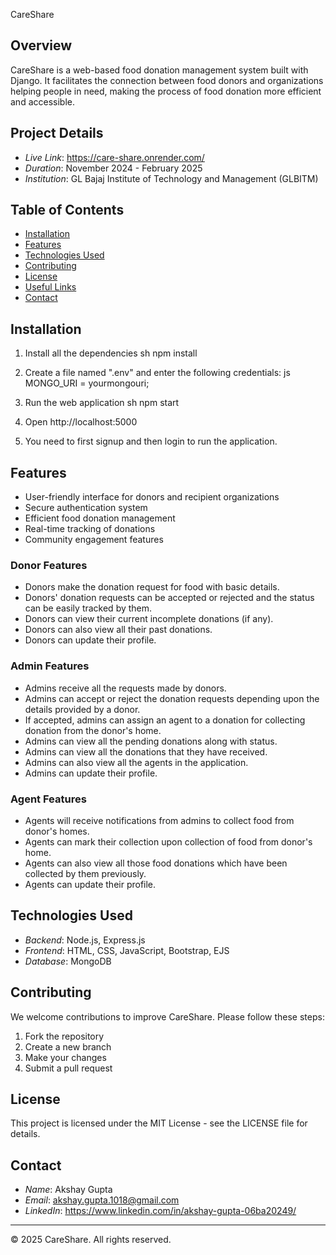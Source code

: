 CareShare

## Overview

CareShare is a web-based food donation management system built with Django. It facilitates the connection between food donors and organizations helping people in need, making the process of food donation more efficient and accessible.

## Project Details

- *Live Link*: https://care-share.onrender.com/
- *Duration*: November 2024 - February 2025
- *Institution*: GL Bajaj Institute of Technology and Management (GLBITM)


## Table of Contents

- [Installation](#installation)
- [Features](#features)
- [Technologies Used](#technologies-used)
- [Contributing](#contributing)
- [License](#license)
- [Useful Links](#useful-links)
- [Contact](#contact)

## Installation

1. Install all the dependencies
   sh
   npm install
   
2. Create a file named ".env" and enter the following credentials:
   js
   MONGO_URI = yourmongouri;
   
3. Run the web application
   sh
   npm start
   
4. Open http://localhost:5000
5. You need to first signup and then login to run the application.

## Features

- User-friendly interface for donors and recipient organizations
- Secure authentication system
- Efficient food donation management
- Real-time tracking of donations
- Community engagement features

### Donor Features

- Donors make the donation request for food with basic details.
- Donors' donation requests can be accepted or rejected and the status can be easily tracked by them.
- Donors can view their current incomplete donations (if any).
- Donors can also view all their past donations.
- Donors can update their profile.

### Admin Features

- Admins receive all the requests made by donors.
- Admins can accept or reject the donation requests depending upon the details provided by a donor.
- If accepted, admins can assign an agent to a donation for collecting donation from the donor's home.
- Admins can view all the pending donations along with status.
- Admins can view all the donations that they have received.
- Admins can also view all the agents in the application.
- Admins can update their profile.

### Agent Features

- Agents will receive notifications from admins to collect food from donor's homes.
- Agents can mark their collection upon collection of food from donor's home.
- Agents can also view all those food donations which have been collected by them previously.
- Agents can update their profile.

## Technologies Used

- *Backend*: Node.js, Express.js
- *Frontend*: HTML, CSS, JavaScript, Bootstrap, EJS
- *Database*: MongoDB

## Contributing

We welcome contributions to improve CareShare. Please follow these steps:
1. Fork the repository
2. Create a new branch
3. Make your changes
4. Submit a pull request

## License

This project is licensed under the MIT License - see the LICENSE file for details.

## Contact

- *Name*: Akshay Gupta
- *Email*: akshay.gupta.1018@gmail.com
- *LinkedIn*: https://www.linkedin.com/in/akshay-gupta-06ba20249/

---
© 2025 CareShare. All rights reserved.